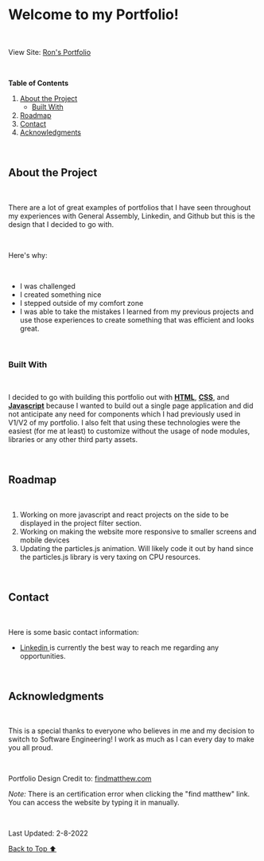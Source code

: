 <div id="top"> </div>

# Welcome to my Portfolio!

<br>

View Site: [Ron's Portfolio](https://ronbp95.github.io/port3.0/index.html)

<br>

**Table of Contents**

1. <a href="#about"> About the Project </a>
   - <a href="#built"> Built With</a>
2. <a href="#roadmap"> Roadmap </a>
3. <a href="#contact"> Contact </a>
4. <a href="#acknowledgments"> Acknowledgments </a>

<div id="about"></div>

<br>

## **About the Project**

<br>

There are a lot of great examples of portfolios that I have seen throughout my experiences with General Assembly, Linkedin, and Github but this is the design that I decided to go with.

<br>

Here's why:

<br>

- I was challenged
- I created something nice
- I stepped outside of my comfort zone
- I was able to take the mistakes I learned from my previous projects and use those experiences to create something that was efficient and looks great.

<br>

<div id="built"> </div>

### **Built With**

<br>

I decided to go with building this portfolio out with <u>**HTML**</u>, <u>**CSS**</u>, and <u>**Javascript**</u> because I wanted to build out a single page application and did not anticipate any need for components which I had previously used in V1/V2 of my portfolio. I also felt that using these technologies were the easiest (for me at least) to customize without the usage of node modules, libraries or any other third party assets.

<br>

<div id="roadmap"> </div>

## **Roadmap**

<br>

1. Working on more javascript and react projects on the side to be displayed in the project filter section.
2. Working on making the website more responsive to smaller screens and mobile devices
3. Updating the particles.js animation. Will likely code it out by hand since the particles.js library is very taxing on CPU resources.

<br>

<div id="contact"> </div>

## **Contact**

<br>

Here is some basic contact information:

- <a href="https://www.linkedin.com/in/ron-magpantay/"> Linkedin </a> is currently the best way to reach me regarding any opportunities.

<br>

<div id="acknowledgements"> </div>

## **Acknowledgments**

<br>

This is a special thanks to everyone who believes in me and my decision to switch to Software Engineering! I work as much as I can every day to make you all proud.

<br>

Portfolio Design Credit to: <a href="https://findmatthew.com"> findmatthew.com </a>

_Note:_ There is an certification error when clicking the "find matthew" link. You can access the website by typing it in manually.

<br>

Last Updated: 2-8-2022

<a href="#top"> Back to Top ⬆️ </a>
